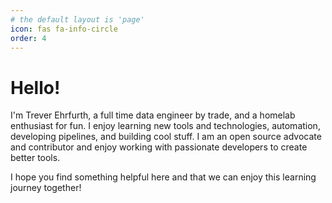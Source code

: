 ```yaml
---
# the default layout is 'page'
icon: fas fa-info-circle
order: 4
---
```


<!-- > Add Markdown syntax content to file `_tabs/about.md`{: .filepath } and it will show up on this page.
{: .prompt-tip } -->

# Hello!

I'm Trever Ehrfurth, a full time data engineer by trade, and a homelab enthusiast for fun. I enjoy learning new tools and technologies, automation, developing pipelines, and building cool stuff. I am an open source advocate and contributor and enjoy working with passionate developers to create better tools. 

I hope you find something helpful here and that we can enjoy this learning journey together!